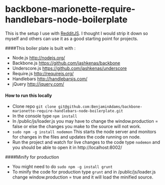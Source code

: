 backbone-marionette-require-handlebars-node-boilerplate
=======================================================

This is the setup I use with [RedditJS](https://github.com/BenjaminAdams/RedditJS).  I thought I would strip it down so myself and others can use it as a good starting point for projects.


####This boiler plate is built with :
 * Node.js <http://nodejs.org/>
 * Backbone.js <https://github.com/jashkenas/backbone>
 * Underscore.js <https://github.com/jashkenas/underscore>
 * Require.js <http://requirejs.org/>
 * Handlebars <http://handlebarsjs.com/>
 * jQuery <http://jquery.com/>

#### How to run this locally
 * Clone repo `git clone git@github.com:BenjaminAdams/backbone-marionette-require-handlebars-node-boilerplate.git`
 * In the console type `npm install`
 * In /public/js/loader.js you may have to change the window.production = false or else the changes you make to the source will not work.
 * `sudo npm -g install nodemon` This starts the node server and monitors for changes in the files and updates the code running on node.
 * Run the project and watch for live changes to the code type `nodemon` and you should be able to open it in http://localhost:8002/ 

 ####Minify for production
 * You might need to do `sudo npm -g install grunt`
 * To minify the code for production type `grunt` and in /public/js/loader.js change window.production = true and it will load the minified source.
